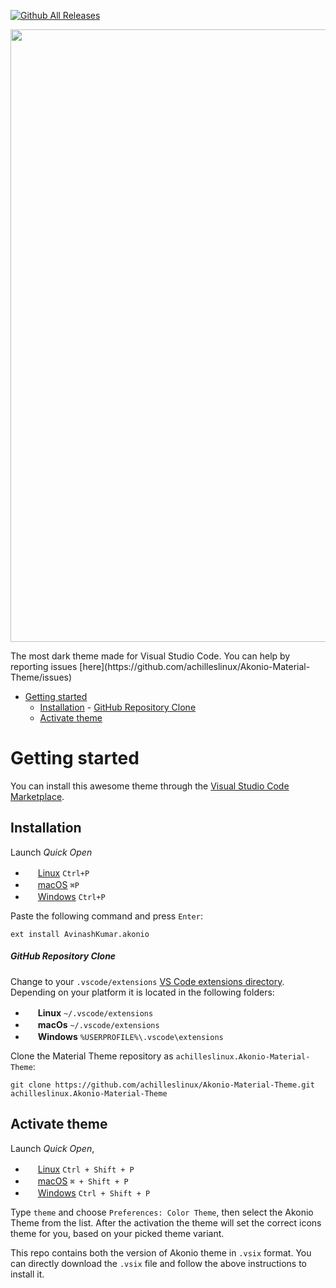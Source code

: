 [![Github All Releases](https://img.shields.io/github/downloads/atom/atom/total.svg)]()

<p align="center"><img width="980px" src="https://i.imgur.com/AJrDJZ7.png"></p>
The most dark theme made for Visual Studio Code. You can help by reporting issues [here](https://github.com/achilleslinux/Akonio-Material-Theme/issues)

- [Getting started](#getting-started)
    - [Installation](#installation)
            - [GitHub Repository Clone](#github-repository-clone)
    - [Activate theme](#activate-theme)
    
# Getting started

You can install this awesome theme through the [Visual Studio Code Marketplace](https://marketplace.visualstudio.com/items?itemName=AvinashKumar.akonio).

## Installation

Launch *Quick Open*
  - <img src="https://www.kernel.org/theme/images/logos/favicon.png" width=16 height=16/> <a href="https://code.visualstudio.com/shortcuts/keyboard-shortcuts-linux.pdf">Linux</a> `Ctrl+P`
  - <img src="https://developer.apple.com/favicon.ico" width=16 height=16/> <a href="https://code.visualstudio.com/shortcuts/keyboard-shortcuts-macos.pdf">macOS</a> `⌘P`
  - <img src="https://www.microsoft.com/favicon.ico" width=16 height=16/> <a href="https://code.visualstudio.com/shortcuts/keyboard-shortcuts-windows.pdf">Windows</a> `Ctrl+P`

Paste the following command and press `Enter`:

```shell
ext install AvinashKumar.akonio
```
##### GitHub Repository Clone

Change to your `.vscode/extensions` [VS Code extensions directory](https://code.visualstudio.com/docs/extensions/install-extension#_side-loading).
Depending on your platform it is located in the following folders:

  - <img src="https://www.kernel.org/theme/images/logos/favicon.png" width=16 height=16/> **Linux** `~/.vscode/extensions`
  - <img src="https://developer.apple.com/favicon.ico" width=16 height=16/> **macOs** `~/.vscode/extensions`
  - <img src="https://www.microsoft.com/favicon.ico" width=16 height=16/> **Windows** `%USERPROFILE%\.vscode\extensions`
  


Clone the Material Theme repository as `achilleslinux.Akonio-Material-Theme`:

```shell
git clone https://github.com/achilleslinux/Akonio-Material-Theme.git achilleslinux.Akonio-Material-Theme
```


## Activate theme

Launch *Quick Open*,

  - <img src="https://www.kernel.org/theme/images/logos/favicon.png" width=16 height=16/> <a href="https://code.visualstudio.com/shortcuts/keyboard-shortcuts-linux.pdf">Linux</a> `Ctrl + Shift + P`
  - <img src="https://developer.apple.com/favicon.ico" width=16 height=16/> <a href="https://code.visualstudio.com/shortcuts/keyboard-shortcuts-macos.pdf">macOS</a> `⌘ + Shift + P`
  - <img src="https://www.microsoft.com/favicon.ico" width=16 height=16/> <a href="https://code.visualstudio.com/shortcuts/keyboard-shortcuts-windows.pdf">Windows</a> `Ctrl + Shift + P`

Type `theme` and choose `Preferences: Color Theme`, then select the Akonio Theme from the list. After the activation the theme will set the correct icons theme for you, based on your picked theme variant.


This repo contains both the version of Akonio theme in ```.vsix``` format. You can directly download the ```.vsix``` file and follow the above instructions to install it.

